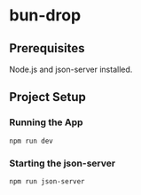 # bun-drop
 
## Prerequisites

Node.js and json-server installed.

## Project Setup

### Running the App

`npm run dev`

### Starting the json-server

`npm run json-server`

